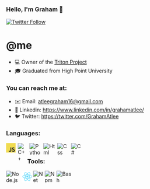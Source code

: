 ### Hello, I'm Graham 👋   
[![Twitter Follow](https://img.shields.io/twitter/follow/GrahamAtlee?color=1DA1F2&logo=twitter&style=for-the-badge)](https://twitter.com/GrahamAtlee)

# @me
* 💻 Owner of the <a href="https://leap-27.github.io/TritonProject-Guide/">Triton Project</a>
* 🎓 Graduated from High Point University 

### You can reach me at:
* ✉️ Email: atleegraham16@gmail.com
* 👔 Linkedin: https://www.linkedin.com/in/grahamatlee/
* 🐦 Twitter: https://twitter.com/GrahamAtlee 

### Languages:
<img align="left" alt="JavaScript" width="26px" src="https://raw.githubusercontent.com/github/explore/80688e429a7d4ef2fca1e82350fe8e3517d3494d/topics/javascript/javascript.png" />
<img align="left" alt="C++" width="26px" style="margin-left: 1.2%;" src="https://user-images.githubusercontent.com/42747200/46140125-da084900-c26d-11e8-8ea7-c45ae6306309.png" />
<img align="left" alt="Python" height="32px" width="32px" style="margin-left: 1.2%;" src="https://img.icons8.com/color/48/000000/python.png" />
<img align="left" alt="Html" height="32px" width="32px" style="margin-left: 1.2%;" src="https://img.icons8.com/color/48/000000/html-5.png" />
<img align="left" alt="Css" height="32px" width="32px" style="margin-left: 1.2%;" src="https://img.icons8.com/color/48/000000/css3.png" />
<img align="left" alt="C#" height="32px" width="32px" style="margin-left: 1.2%;" src="https://img.icons8.com/color/50/000000/c-sharp-logo-2.png"/>
</br>

### Tools:
<img align="left" alt="Node.js" height="42px" width="42px" src="https://img.icons8.com/color/48/000000/nodejs.png" />
<img align="left" alt="React" height="32px" width="32px" src="https://raw.githubusercontent.com/github/explore/80688e429a7d4ef2fca1e82350fe8e3517d3494d/topics/react/react.png" /> 
<img align="left" alt="Net" height="32px" width="32px" src="https://upload.wikimedia.org/wikipedia/commons/e/ee/.NET_Core_Logo.svg" /> 
<img align="left" alt="Npm" height="32px" width="32px" src="https://img.icons8.com/color/48/000000/npm.png"/>
<img align="left" alt="Bash" height="48px" width="48px" src="https://img.icons8.com/plasticine/100/000000/bash.png"/>
